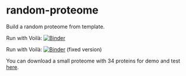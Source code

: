 # random-proteome

Build a random proteome from template.

Run with Voilà: [![Binder](https://mybinder.org/badge_logo.svg)](https://mybinder.org/v2/gh/pierrepo/random-proteome/master?urlpath=%2Fvoila%2Frender%2Fnotebook-voila.ipynb)

Run with Voilà: [![Binder](https://mybinder.org/badge_logo.svg)](https://mybinder.org/v2/gh/pierrepo/random-proteome/e2895ec901772f98cac448b36bea2b426d745aa1?urlpath=%2Fvoila%2Frender%2Fnotebook-voila.ipynb) (fixed version)

You can download a small proteome with 34 proteins for demo and test [here](https://raw.githubusercontent.com/pierrepo/random-proteome/master/demo/input-proteome.fasta).

